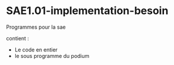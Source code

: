 # SAE1.01-implementation-besoin
Programmes pour la sae

contient : 
 - Le code en entier
 - le sous programme du podium 
